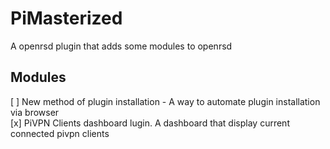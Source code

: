 # PiMasterized
A openrsd plugin that adds some modules to openrsd

## Modules

[ ] New method of plugin installation - A way to automate plugin installation via browser  
[x] PiVPN Clients dashboard lugin. A dashboard that display current connected pivpn clients
